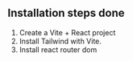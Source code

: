 ## Installation steps done

1. Create a Vite + React project
2. Install Tailwind with Vite. 
3. Install react router dom
